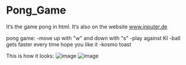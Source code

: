 # Pong_Game
It‘s the game pong in html. It‘s also on the website www.inputer.de

pong game:
-move up with "w" and down with "s"
-play against KI
-ball gets faster every time
hope you like it -kosmo toast

This is how it looks:
![image](https://github.com/user-attachments/assets/584f3d46-8e14-4b80-bdd3-7fbb38781eb5)
![image](https://github.com/user-attachments/assets/c591cfc2-da1a-4a93-b7f7-f328d041a6a4)
